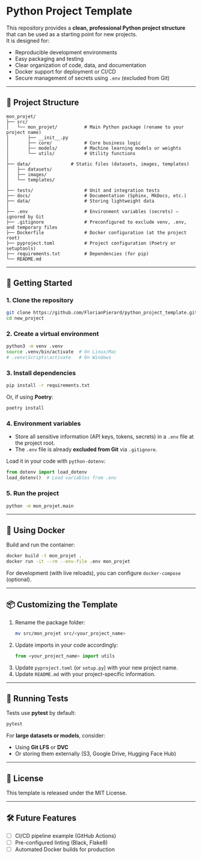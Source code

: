 # Python Project Template

This repository provides a **clean, professional Python project structure** that can be used as a starting point for new projects.  
It is designed for:
- Reproducible development environments
- Easy packaging and testing
- Clear organization of code, data, and documentation
- Docker support for deployment or CI/CD
- Secure management of secrets using `.env` (excluded from Git)

---

## 📂 Project Structure

```
mon_projet/
├── src/
│   └── mon_projet/          # Main Python package (rename to your project name)
│       ├── __init__.py
│       ├── core/            # Core business logic
│       ├── models/          # Machine learning models or weights
│       └── utils/           # Utility functions
│
├── data/               # Static files (datasets, images, templates)
│   ├── datasets/
│   ├── images/
│   └── templates/
│
├── tests/                   # Unit and integration tests
├── docs/                    # Documentation (Sphinx, MkDocs, etc.)
├── data/                    # Storing lightweight data
│
├── .env                     # Environment variables (secrets) – ignored by Git
├── .gitignore               # Preconfigured to exclude venv, .env, and temporary files
├── Dockerfile               # Docker configuration (at the project root)
├── pyproject.toml           # Project configuration (Poetry or setuptools)
├── requirements.txt         # Dependencies (for pip)
└── README.md
```

---

## 🚀 Getting Started

### 1. Clone the repository
```bash
git clone https://github.com/FlorianPierard/python_project_template.git [Your project name]
cd new_project
```

### 2. Create a virtual environment
```bash
python3 -m venv .venv
source .venv/bin/activate  # On Linux/Mac
# .venv\Scripts\activate   # On Windows
```

### 3. Install dependencies
```bash
pip install -r requirements.txt
```
Or, if using **Poetry**:
```bash
poetry install
```

### 4. Environment variables
- Store all sensitive information (API keys, tokens, secrets) in a `.env` file at the project root.  
- The `.env` file is already **excluded from Git** via `.gitignore`.

Load it in your code with `python-dotenv`:
```python
from dotenv import load_dotenv
load_dotenv()  # Load variables from .env
```

### 5. Run the project
```bash
python -m mon_projet.main
```

---

## 🐳 Using Docker

Build and run the container:
```bash
docker build -t mon_projet .
docker run -it --rm --env-file .env mon_projet
```

For development (with live reloads), you can configure `docker-compose` (optional).

---

## 📦 Customizing the Template

1. Rename the package folder:
   ```bash
   mv src/mon_projet src/<your_project_name>
   ```
2. Update imports in your code accordingly:
   ```python
   from <your_project_name> import utils
   ```
3. Update `pyproject.toml` (or `setup.py`) with your new project name.
4. Update `README.md` with your project-specific information.

---

## 🧪 Running Tests
Tests use **pytest** by default:
```bash
pytest
```

For **large datasets or models**, consider:
- Using **Git LFS** or **DVC**  
- Or storing them externally (S3, Google Drive, Hugging Face Hub)

---

## 📄 License
This template is released under the MIT License.

---

## 🛠 Future Features
- [ ] CI/CD pipeline example (GitHub Actions)  
- [ ] Pre-configured linting (Black, Flake8)  
- [ ] Automated Docker builds for production  